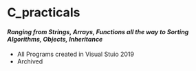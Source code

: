 # C_practicals

#### _**Ranging from Strings, Arrays, Functions all the way to Sorting Algorithms, Objects, Inheritance**_
- All Programs created in Visual Stuio 2019<br/>
- Archived
